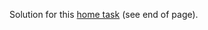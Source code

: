 Solution for this [home task](https://uneex.org/LecturesCMC/PythonDevelopment2021/03_ThreeWayAndTkinter) (see end of page).